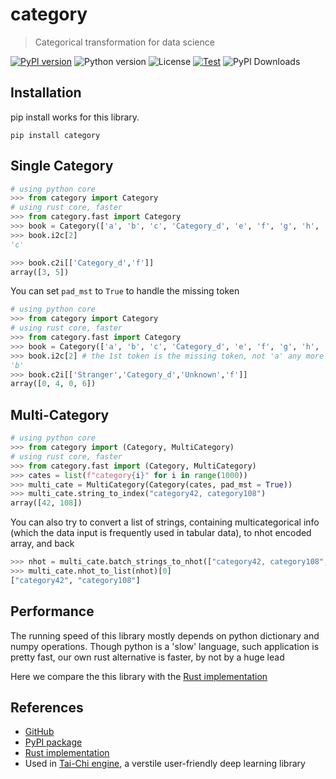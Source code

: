# category
> Categorical transformation for data science

[![PyPI version](https://img.shields.io/pypi/v/category)](https://pypi.org/project/category)
![Python version](https://img.shields.io/pypi/pyversions/category)
![License](https://img.shields.io/github/license/raynardj/category)
[![Test](https://github.com/raynardj/category/actions/workflows/python-package-conda.yml/badge.svg)](https://github.com/raynardj/category/actions/workflows/python-package-conda.yml)
![PyPI Downloads](https://img.shields.io/pypi/dm/category)

## Installation
pip install works for this library.

```shell
pip install category
```

## Single Category
```python
# using python core
>>> from category import Category
# using rust core, faster
>>> from category.fast import Category 
>>> book = Category(['a', 'b', 'c', 'Category_d', 'e', 'f', 'g', 'h', 'i', 'j'], pad_mst = False)
>>> book.i2c[2]
'c'

>>> book.c2i[['Category_d','f']]
array([3, 5])
```

You can set ```pad_mst``` to ```True``` to handle the missing token
```python
# using python core
>>> from category import Category 
# using rust core, faster
>>> from category.fast import Category 
>>> book = Category(['a', 'b', 'c', 'Category_d', 'e', 'f', 'g', 'h', 'i', 'j'], pad_mst = True)
>>> book.i2c[2] # the 1st token is the missing token, not 'a' any more
'b'
>>> book.c2i[['Stranger','Category_d','Unknown','f']]
array([0, 4, 0, 6])
```

## Multi-Category
```python
# using python core
>>> from category import (Category, MultiCategory)
# using rust core, faster
>>> from category.fast import (Category, MultiCategory)
>>> cates = list(f"category{i}" for i in range(1000))
>>> multi_cate = MultiCategory(Category(cates, pad_mst = True))
>>> multi_cate.string_to_index("category42, category108")
array([42, 108])
```

You can also try to convert a list of strings, containing multicategorical info (which the data input is frequently used in tabular data), to nhot encoded array, and back
```python
>>> nhot = multi_cate.batch_strings_to_nhot(["category42, category108","category999"])
>>> multi_cate.nhot_to_list(nhot)[0]
["category42", "category108"]
```

## Performance
The running speed of this library mostly depends on python dictionary and numpy operations. Though python is a 'slow' language, such application is pretty fast, our own rust alternative is faster, by not by a huge lead

Here we compare the this library with the [Rust implementation](https://github.com/raynardj/rust_category)

## References
* [GitHub](https://github.com/raynardj/category)
* [PyPI package](https://pypi.org/project/category/)
* [Rust implementation](https://github.com/raynardj/rust_category)
* Used in [Tai-Chi engine](https://github.com/tcengine/tai-chi), a verstile user-friendly deep learning library
